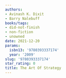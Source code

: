 ```yaml
---
authors:
- Avinash K. Dixit
- Barry Nalebuff
books/tags:
- did-not-finish
- non-fiction
- unowned
date: 2021-12-20
params:
  isbn13: '9780393337174'
  year: '2009'
slug: '9780393337174'
star_rating: 0
title: The Art Of Strategy
---
```


<!--more-->